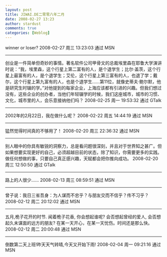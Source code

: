```yaml
---
layout: post
title: JIWAI.DE二零零八年二月
date: 2008-02-27 13:23
author: stardust
comments: true
categories: [Weblog]
---
```

winner or loser? 2008-02-27 周三 13:23:03 通过 MSN

<hr />

创业是一件简单但奇妙的事情。著名软件公司甲骨文的总裁埃里森在耶鲁大学演讲时说：“我，埃里森，这个行星上第二富有的人，是个退学生；比尔·盖茨，这个行星上最富有的人，是个退学生；艾伦，这个行星上第三富有的人，也退了学；戴尔，这个行星上第九富有的人，也是个退学生……第11位，就像史蒂夫·鲍尔默，他是研究生时辍的学。”对他提到的每家企业，上海应该都有引进的兴趣。但我们想过没有，这些企业的创办者，当他们年轻辍学的时候，我们这座城市，城市的习惯、文化，城市里的人，会乐意接纳他们吗？ 2008-02-25 周一 19:53:32 通过 GTalk

<hr />

2002年的2月22日，我在做什么呢？ 2008-02-22 周五 14:44:19 通过 MSN

<hr />

猛然觉得时间真的不够用了！ 2008-02-20 周三 22:36:32 通过 MSN

<hr />

别人眼中的你具有敏锐的洞察力，总是看问题很深刻，并且对于世界知之甚广。但如果想要实现更好的自己，必须超越目前的状态，除了知识，你需要更多的实践。做任何想做的事，只要自己真正感兴趣，天赋都会把你推向成功。 2008-02-20 周三 12:50:50 通过 GTalk

<hr />

路上的人很少…… 2008-02-13 周三 08:59:51 通过 MSN

<hr />

曾子说：我日三省吾身：为人谋而不忠乎？与朋友交而不信乎？传不习乎？ 2008-02-12 周二 20:12:02 通过 MSN

<hr />

五月,桅子花开的时节. 闻着桅子花香, 你会想起谁呢? 会否想起曾经的爱人, 会否想起久未谋面的远方的朋友? 在某一天开心，在某一天忧伤。时间还是那么快。 2008-02-12 周二 20:00:48 通过 MSN

<hr />

倒数第二天上班!昨天天气转晴,今天又开始下雨! 2008-02-04 周一 09:21:16 通过 MSN
